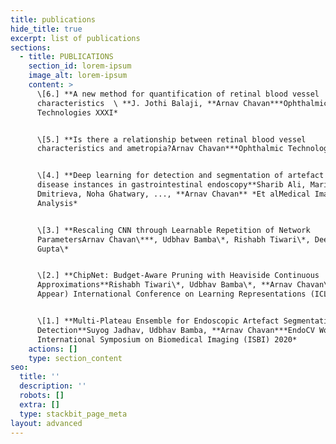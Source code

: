 ```yaml
---
title: publications
hide_title: true
excerpt: list of publications
sections:
  - title: PUBLICATIONS
    section_id: lorem-ipsum
    image_alt: lorem-ipsum
    content: >
      \[6.] **A new method for quantification of retinal blood vessel
      characteristics  \ **J. Jothi Balaji, **Arnav Chavan***Ophthalmic
      Technologies XXXI*


      \[5.] **Is there a relationship between retinal blood vessel
      characteristics and ametropia?Arnav Chavan***Ophthalmic Technologies XXXI*


      \[4.] **Deep learning for detection and segmentation of artefact and
      disease instances in gastrointestinal endoscopy**Sharib Ali, Mariia
      Dmitrieva, Noha Ghatwary, ..., **Arnav Chavan** *Et alMedical Image
      Analysis*


      \[3.] **Rescaling CNN through Learnable Repetition of Network
      ParametersArnav Chavan\***, Udbhav Bamba\*, Rishabh Tiwari\*, Deepak
      Gupta\*


      \[2.] **ChipNet: Budget-Aware Pruning with Heaviside Continuous
      Approximations**Rishabh Tiwari\*, Udbhav Bamba\*, **Arnav Chavan\****(To
      Appear) International Conference on Learning Representations (ICLR) 2021*


      \[1.] **Multi-Plateau Ensemble for Endoscopic Artefact Segmentation and
      Detection**Suyog Jadhav, Udbhav Bamba, **Arnav Chavan***EndoCV Workshop,
      International Symposium on Biomedical Imaging (ISBI) 2020*
    actions: []
    type: section_content
seo:
  title: ''
  description: ''
  robots: []
  extra: []
  type: stackbit_page_meta
layout: advanced
---
```

